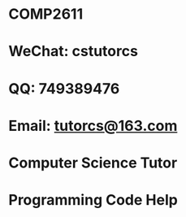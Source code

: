 # COMP2611

# WeChat: cstutorcs

# QQ: 749389476

# Email: tutorcs@163.com

# Computer Science Tutor

# Programming Code Help
